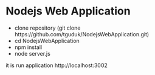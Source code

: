 # Nodejs Web Application
<ul>
  <li> clone repository (git clone https://github.com/tguduk/NodejsWebApplication.git)<br></li>
  <li> cd NodejsWebApplication<br></li>
  <li> npm install<br></li>
  <li> node server.js <br></li>
</ul>

it is run application 
http://localhost:3002
